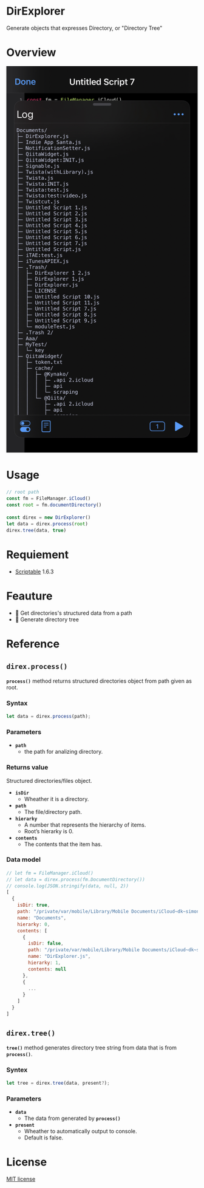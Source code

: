 # DirExplorer
Generate objects that expresses Directory, or "Directory Tree"

# Overview
![OVERVIEW1](assets/OVERVIEW_1.jpg)

# Usage
```javascript
// root path
const fm = FileManager.iCloud()
const root = fm.documentDirectory()

const direx = new DirExplorer()
let data = direx.process(root)
direx.tree(data, true)
```

# Requiement 
- [Scriptable](https://scriptable.app/) 1.6.3

# Feauture
- 📁 Get directories's structured data from a path
- 🌳 Generate directory tree

# Reference
## `direx.process()`
**`process()`** method returns structured directories object from path given as root.

### Syntax
```javascript
let data = direx.process(path);
```

### Parameters
- **`path`**
  - the path for analizing directory.

### Returns value
Structured directories/files object.

- **`isDir`**
  - Wheather it is a directory.
- **`path`**
  - The file/directory path.
- **`hierarky`**
  - A number that represents the hierarchy of items.
  - Root’s hierarky is 0.
- **`contents`**
  - The contents that the item has.

### Data model
```javascript
// let fm = FileManager.iCloud()
// let data = direx.process(fm.DocumentDirectory())
// console.log(JSON.stringify(data, null, 2))
[
  {
    isDir: true,
    path: "/private/var/mobile/Library/Mobile Documents/iCloud~dk~simonbs~Scriptable/Documents/",
    name: "Documents",
    hierarky: 0,
    contents: [
      {
        isDir: false,
        path: "/private/var/mobile/Library/Mobile Documents/iCloud~dk~simonbs~Scriptable/Documents/DirExplorer.js",
        name: "DirExplorer.js",
        hierarky: 1,
        contents: null
      },
      {
        ...
      }
    ]
  }
]
```

## **`direx.tree()`**
**`tree()`** method generates directory tree string from data that is from **`process()`**.

### Syntex
```javascript
let tree = direx.tree(data, present?);
```

### Parameters
- **`data`**
  - The data from generated by **`process()`**
- **`present`**
  - Wheather to automatically output to console.
  - Default is false.

# License
[MIT license](/LICENSE)
